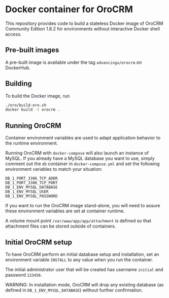 Docker container for OroCRM
===========================

This repository provides code to build a stateless Docker image of OroCRM Community Edition 1.8.2 for environments without interactive Docker shell access.

Pre-built images
----------------

A pre-built image is available under the tag `advancingu/orocrm` on DockerHub.

Building
--------

To build the Docker image, run

```bash
./oro/build-oro.sh
docker build -t orocrm .
```

Running OroCRM
--------------

Container environment variables are used to adapt application behavior to the runtime environment.

Running OroCRM with `docker-compose` will also launch an instance of MySQL. If you already have a MySQL database you want to use, simply comment out the `db` container in `docker-compose.yml` and set the following environment variables to match your situation:

```
DB_1_PORT_3306_TCP_ADDR
DB_1_PORT_3306_TCP_PORT
DB_1_ENV_MYSQL_DATABASE
DB_1_ENV_MYSQL_USER
DB_1_ENV_MYSQL_PASSWORD
```

If you want to run the OroCRM image stand-alone, you will need to assure these environment variables are set at container runtime.

A volume mount point `/var/www/app/app/attachment` is defined so that attachment files can be stored outside of containers.

Initial OroCRM setup
--------------------

To have OroCRM perform an initial database setup and installation, set an environment variable `INSTALL` to any value when you run the container.

The initial administrator user that will be created has username `initial` and password `123456`.

WARNING: In installation mode, OroCRM will drop any existing database (as defined in `DB_1_ENV_MYSQL_DATABASE`) without further confirmation.
